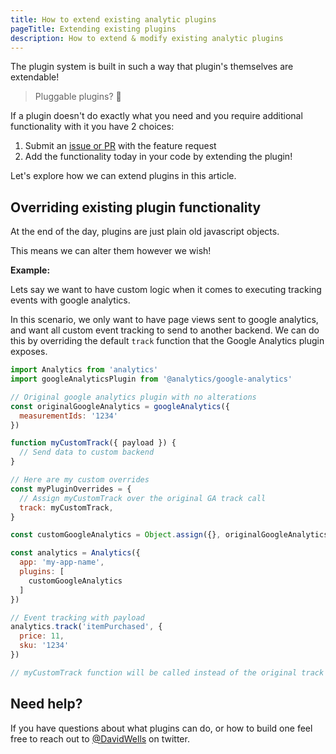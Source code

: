```yaml
---
title: How to extend existing analytic plugins
pageTitle: Extending existing plugins
description: How to extend & modify existing analytic plugins
---
```


The plugin system is built in such a way that plugin's themselves are extendable!

> Pluggable plugins? 🤯

If a plugin doesn't do exactly what you need and you require additional functionality with it you have 2 choices:

1. Submit an [issue or PR](https://github.com/DavidWells/analytics/issues) with the feature request
2. Add the functionality today in your code by extending the plugin!

Let's explore how we can extend plugins in this article.

## Overriding existing plugin functionality

At the end of the day, plugins are just plain old javascript objects.

This means we can alter them however we wish!

**Example:**

Lets say we want to have custom logic when it comes to executing tracking events with google analytics.

In this scenario, we only want to have page views sent to google analytics, and want all custom event tracking to send to another backend. We can do this by overriding the default `track` function that the Google Analytics plugin exposes.

```js
import Analytics from 'analytics'
import googleAnalyticsPlugin from '@analytics/google-analytics'

// Original google analytics plugin with no alterations
const originalGoogleAnalytics = googleAnalytics({
  measurementIds: '1234'
})

function myCustomTrack({ payload }) {
  // Send data to custom backend
}

// Here are my custom overrides
const myPluginOverrides = {
  // Assign myCustomTrack over the original GA track call
  track: myCustomTrack,
}

const customGoogleAnalytics = Object.assign({}, originalGoogleAnalytics, myPluginOverrides)

const analytics = Analytics({
  app: 'my-app-name',
  plugins: [
    customGoogleAnalytics
  ]
})

// Event tracking with payload
analytics.track('itemPurchased', {
  price: 11,
  sku: '1234'
})

// myCustomTrack function will be called instead of the original track call from GA plugin
```

## Need help?

If you have questions about what plugins can do, or how to build one feel free to reach out to [@DavidWells](https://twitter.com/davidwells) on twitter.
